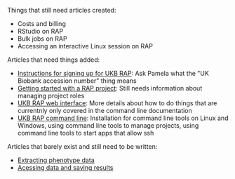 Things that still need articles created:
* Costs and billing
* RStudio on RAP
* Bulk jobs on RAP
* Accessing an interactive Linux session on RAP

Articles that need things added:
* [Instructions for signing up for UKB RAP](01-Instructions-for-signing-up-for-UKB-RAP.md): Ask Pamela what the "UK Biobank accession number" thing means
* [Getting started with a RAP project](02-Getting-started-with-a-RAP-project.md): Still needs information about managing project roles
* [UKB RAP web interface](03a-UKB-RAP-web-interface.md): More details about how to do things that are currentnly only covered in the command line documentation
* [UKB RAP command line](03b-UKB-RAP-command-line.md): Installation for command line tools on Linux and Windows, using command line tools to manage projects, using command line tools to start apps that allow ssh

Articles that barely exist and still need to be written:
* [Extracting phenotype data](04-Extracting-phenotype-data.md)
* [Acessing data and saving results](05-Accessing-data-and-saving-results.md)

